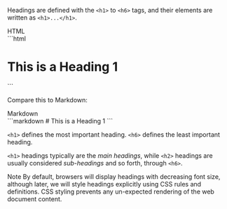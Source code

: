 Headings are defined with the `<h1>` to `<h6>` tags, and their elements are written as `<h1>...</h1>`.


<div class="code-heading">
  <span class="html">HTML</span>
</div>
```html
<h1>This is a Heading 1</h1>
```


Compare this to Markdown:


<div class="code-heading">
  <span class="md">Markdown</span>
</div>
```markdown
# This is a Heading 1
```




`<h1>` defines the most important heading. `<h6>` defines the least important heading.

`<h1>` headings typically are the _main headings_, while `<h2>` headings are usually considered _sub-headings_ and so forth, through `<h6>`.

<span class="label label-info">Note</span> By default, browsers will display headings with decreasing font size, although later, we will style headings explicitly using CSS rules and definitions. CSS styling prevents any un-expected rendering of the web document content.


<div class="external-embed">
  <p data-height="400" data-theme-id="30567" data-slug-hash="ZJZEXa" data-default-tab="html,result" data-user="Media-Ed-Online" data-pen-title="HTML Headings" class="codepen"></p>
</div>
